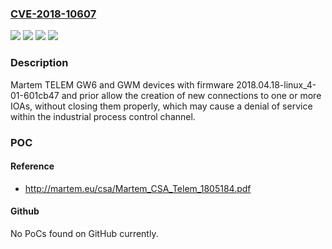 ### [CVE-2018-10607](https://cve.mitre.org/cgi-bin/cvename.cgi?name=CVE-2018-10607)
![](https://img.shields.io/static/v1?label=Product&message=TELEM%20GW6&color=blue)
![](https://img.shields.io/static/v1?label=Product&message=TELEM%20GWM&color=blue)
![](https://img.shields.io/static/v1?label=Version&message=2018.04.18-linux_4-01-601cb47%20and%20prior%20&color=brightgreen)
![](https://img.shields.io/static/v1?label=Vulnerability&message=UNCONTROLLED%20RESOURCE%20CONSUMPTION%20('RESOURCE%20EXHAUSTION')%20CWE-400&color=brightgreen)

### Description

Martem TELEM GW6 and GWM devices with firmware 2018.04.18-linux_4-01-601cb47 and prior allow the creation of new connections to one or more IOAs, without closing them properly, which may cause a denial of service within the industrial process control channel.

### POC

#### Reference
- http://martem.eu/csa/Martem_CSA_Telem_1805184.pdf

#### Github
No PoCs found on GitHub currently.

